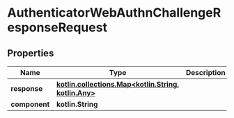 
# AuthenticatorWebAuthnChallengeResponseRequest

## Properties
Name | Type | Description | Notes
------------ | ------------- | ------------- | -------------
**response** | [**kotlin.collections.Map&lt;kotlin.String, kotlin.Any&gt;**](kotlin.Any.md) |  | 
**component** | **kotlin.String** |  |  [optional]



